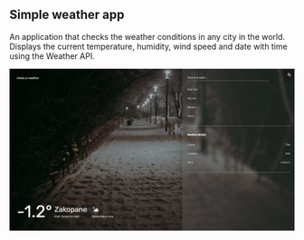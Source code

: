 ## Simple weather app

An application that checks the weather conditions in any city in the world. Displays the current temperature, humidity, wind speed and date with time using the Weather API.

![demo1.png](/images/demo1.png)
